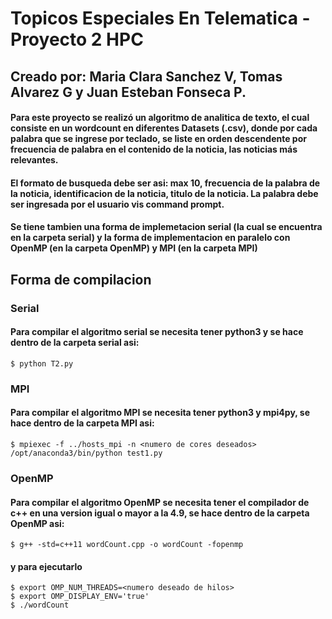 # Topicos Especiales En Telematica - Proyecto 2 HPC

## Creado por: Maria Clara Sanchez V, Tomas Alvarez G y Juan Esteban Fonseca P.

#### Para este proyecto se realizó un algoritmo de analitica de texto, el cual consiste en un wordcount en diferentes Datasets (.csv), donde por cada palabra que se ingrese por teclado, se liste en orden descendente por frecuencia de palabra en el contenido de la noticia, las noticias más relevantes.

#### El formato de busqueda debe ser asi: max 10, frecuencia de la palabra de la noticia, identificacion de la noticia, titulo de la noticia. La palabra debe ser ingresada por el usuario vis command prompt.

#### Se tiene tambien una forma de implemetacion serial (la cual se encuentra en la carpeta serial) y la forma de implementacion en paralelo con OpenMP (en la carpeta OpenMP) y MPI (en la carpeta MPI)

## Forma de compilacion

### Serial
#### Para compilar el algoritmo serial se necesita tener python3 y se hace dentro de la carpeta serial asi: 
    $ python T2.py

### MPI 
#### Para compilar el algoritmo MPI se necesita tener python3 y mpi4py, se hace dentro de la carpeta MPI asi: 
    $ mpiexec -f ../hosts_mpi -n <numero de cores deseados> /opt/anaconda3/bin/python test1.py
    
### OpenMP
#### Para compilar el algoritmo OpenMP se necesita tener el compilador de c++ en una version igual o mayor a la 4.9, se hace dentro de la carpeta OpenMP asi:
    $ g++ -std=c++11 wordCount.cpp -o wordCount -fopenmp
    
#### y para ejecutarlo
    $ export OMP_NUM_THREADS=<numero deseado de hilos>
    $ export OMP_DISPLAY_ENV='true'
    $ ./wordCount
  

